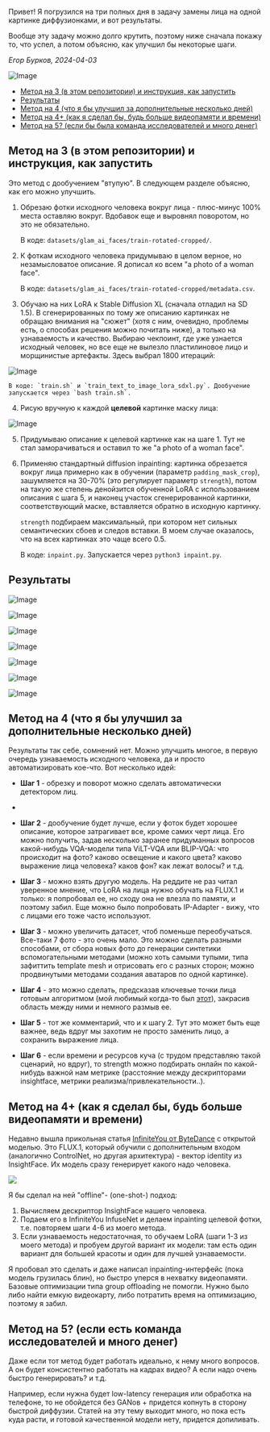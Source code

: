 Привет! Я погрузился на три полных дня в задачу замены лица на одной картинке диффузионками, и вот результаты.

Вообще эту задачу можно долго крутить, поэтому ниже сначала покажу то, что успел, а потом объясню, как улучшил бы некоторые шаги.

*Егор Бурков, 2024-04-03*

![Image](https://github.com/user-attachments/assets/63f2de15-3c92-409a-ad37-c0f594b76579)

* [Метод на 3 (в этом репозитории) и инструкция, как запустить](#метод-на-3-в-этом-репозитории-и-инструкция-как-запустить)
* [Результаты](#результаты)
* [Метод на 4 (что я бы улучшил за дополнительные несколько дней)](#%D0%BC%D0%B5%D1%82%D0%BE%D0%B4-%D0%BD%D0%B0-4-%D1%87%D1%82%D0%BE-%D1%8F-%D0%B1%D1%8B-%D1%83%D0%BB%D1%83%D1%87%D1%88%D0%B8%D0%BB-%D0%B7%D0%B0-%D0%B4%D0%BE%D0%BF%D0%BE%D0%BB%D0%BD%D0%B8%D1%82%D0%B5%D0%BB%D1%8C%D0%BD%D1%8B%D0%B5-%D0%BD%D0%B5%D1%81%D0%BA%D0%BE%D0%BB%D1%8C%D0%BA%D0%BE-%D0%B4%D0%BD%D0%B5%D0%B9)
* [Метод на 4+ (как я сделал бы, будь больше видеопамяти и времени)](#%D0%BC%D0%B5%D1%82%D0%BE%D0%B4-%D0%BD%D0%B0-4-%D0%BA%D0%B0%D0%BA-%D1%8F-%D1%81%D0%B4%D0%B5%D0%BB%D0%B0%D0%BB-%D0%B1%D1%8B-%D0%B1%D1%83%D0%B4%D1%8C-%D0%B1%D0%BE%D0%BB%D1%8C%D1%88%D0%B5-%D0%B2%D0%B8%D0%B4%D0%B5%D0%BE%D0%BF%D0%B0%D0%BC%D1%8F%D1%82%D0%B8-%D0%B8-%D0%B2%D1%80%D0%B5%D0%BC%D0%B5%D0%BD%D0%B8)
* [Метод на 5? (если бы была команда исследователей и много денег)](#%D0%BC%D0%B5%D1%82%D0%BE%D0%B4-%D0%BD%D0%B0-5-%D0%B5%D1%81%D0%BB%D0%B8-%D0%B5%D1%81%D1%82%D1%8C-%D0%BA%D0%BE%D0%BC%D0%B0%D0%BD%D0%B4%D0%B0-%D0%B8%D1%81%D1%81%D0%BB%D0%B5%D0%B4%D0%BE%D0%B2%D0%B0%D1%82%D0%B5%D0%BB%D0%B5%D0%B9-%D0%B8-%D0%BC%D0%BD%D0%BE%D0%B3%D0%BE-%D0%B4%D0%B5%D0%BD%D0%B5%D0%B3)

## Метод на 3 (в этом репозитории) и инструкция, как запустить

Это метод с дообучением "втупую". В следующем разделе объясню, как его можно улучшить.

1. Обрезаю фотки исходного человека вокруг лица - плюс-минус 100% места оставляю вокруг. Вдобавок еще и выровнял поворотом, но это не обязательно.

    В коде: `datasets/glam_ai_faces/train-rotated-cropped/`.
   
2. К фоткам исходного человека придумываю в целом верное, но незамысловатое описание. Я дописал ко всем "a photo of a woman face".

    В коде: `datasets/glam_ai_faces/train-rotated-cropped/metadata.csv`.

3. Обучаю на них LoRA к Stable Diffusion XL (сначала отладил на SD 1.5). В сгенерированных по тому же описанию картинках не обращаю внимания на "сюжет" (хотя с ним, очевидно, проблемы есть, о способах решения можно почитать ниже), а только на узнаваемость и качество. Выбираю чекпоинт, где уже узнается исходный человек, но все еще не вылезло пластилиновое лицо и морщинистые артефакты. Здесь выбрал 1800 итераций:

![Image](https://github.com/user-attachments/assets/6c656173-6863-40d1-9cd2-c7420ef09dc4)

    В коде: `train.sh` и `train_text_to_image_lora_sdxl.py`. Дообучение запускается через `bash train.sh`.

4. Рисую вручную к каждой **целевой** картинке маску лица:

![Image](https://github.com/user-attachments/assets/86677a5f-b9d4-45e5-a05e-d873f37314b2)

5. Придумываю описание к целевой картинке как на шаге 1. Тут не стал заморачиваться и оставил то же "a photo of a woman face".

6. Применяю стандартный diffusion inpainting: картинка обрезается вокруг лица примерно как в обучении (параметр `padding_mask_crop`), зашумляется на 30-70% (это регулирует параметр `strength`), потом на такую же степень денойзится обученной LoRA с использованием описания с шага 5, и наконец участок сгенерированной картинки, соответствующий маске, вставляется обратно в исходную картинку.

    `strength` подбираем максимальный, при котором нет сильных семантических сбоев и следов вставки. В моем случае оказалось, что на всех картинках это чаще всего 0.5.

    В коде: `inpaint.py`. Запускается через `python3 inpaint.py`.

## Результаты

![Image](https://github.com/user-attachments/assets/2ea935ed-232b-45dd-8bd4-c24ada3b31dd)

![Image](https://github.com/user-attachments/assets/cb547e36-7382-46f3-8b2b-fae45636abac)

![Image](https://github.com/user-attachments/assets/6a7b08ab-6d15-49e2-9a02-b35f006e6118)

![Image](https://github.com/user-attachments/assets/4c7e53bc-d8b6-4950-bc5a-8713155e0400)

![Image](https://github.com/user-attachments/assets/a260f2ed-a439-4d5f-94ab-80aceb65df70)

![Image](https://github.com/user-attachments/assets/cdcc1796-6ca8-4de3-8ea1-60f32a7abb7a)

![Image](https://github.com/user-attachments/assets/a57aed0f-8e49-4216-a336-1bdf953bcef2)

## Метод на 4 (что я бы улучшил за дополнительные несколько дней)

Результаты так себе, сомнений нет. Можно улучшить многое, в первую очередь узнаваемость исходного человека, да и просто автоматизировать кое-что. Вот несколько идей:

* **Шаг 1** - обрезку и поворот можно сделать автоматически детектором лиц.
*
* **Шаг 2** - дообучение будет лучше, если у фоток будет хорошее описание, которое затрагивает все, кроме самих черт лица. Его можно получить, задав несколько заранее придуманных вопросов какой-нибудь VQA-модели типа ViLT-VQA или BLIP-VQA: что происходит на фото? каково освещение и какого цвета? каково выражение лица человека? каков фон? как лежат волосы? и т.д.

* **Шаг 3** - можно взять другую модель. На реддите не раз читал уверенное мнение, что LoRA на лица нужно обучать на FLUX.1 и только: я попробовал ее, но сходу она не влезла по памяти, и поэтому забил. Еще можно было попробовать IP-Adapter - вижу, что с лицами его тоже часто используют.

* **Шаг 3** - можно увеличить датасет, чтоб поменьше переобучаться. Все-таки 7 фото - это очень мало. Это можно сделать разными способами, от сбора новых фото до генерации синтетики вспомогательными методами (можно хоть самыми тупыми, типа зафиттить template mesh и отрисовать его с разных сторон; можно продвинутыми методами создания аватаров по одной картинке).

* **Шаг 4** - это можно сделать, предсказав ключевые точки лица готовым алгоритмом (мой любимый когда-то был [этот](https://github.com/1adrianb/face-alignment)), закрасив область между ними и немного размыв ее.

* **Шаг 5** - тот же комментарий, что и к шагу 2. Тут это может быть еще важнее, ведь вдруг мы захотим не просто заменить лицо, а сохранить выражение лица.

* **Шаг 6** - если времени и ресурсов куча (с трудом представляю такой сценарий, но вдруг), то strength можно подбирать онлайн по какой-нибудь важной нам метрике (расстояние между дескрипторами insightface, метрики реализма/привлекательности..).

## Метод на 4+ (как я сделал бы, будь больше видеопамяти и времени)

Недавно вышла прикольная статья [InfiniteYou от ByteDance](https://huggingface.co/ByteDance/InfiniteYou) с открытой моделью. Это FLUX.1, который обучили с дополнительным входом (аналогично ControlNet, но другая архитектура) - вектор identity из InsightFace. Их модель сразу генерирует какого надо человека.

![](https://huggingface.co/ByteDance/InfiniteYou/resolve/main/assets/teaser.jpg)

Я бы сделал на ней "offline"- (one-shot-) подход:

1. Вычисляем дескриптор InsightFace нашего человека.
2. Подаем его в InfiniteYou InfuseNet и делаем inpainting целевой фотки, т.е. повторяем шаги 4-6 из моего метода.
3. Если узнаваемость недостаточная, то обучаем LoRA (шаги 1-3 из моего метода) и пробуем другой вариант их модели: там есть один вариант для большей красоты и один для лучшей узнаваемости.

Я пробовал это сделать и даже написал inpainting-интерфейс (пока модель грузилась блин), но быстро уперся в нехватку видеопамяти. Базовые оптимизации типа group offloading не помогли. Нужно было либо найти емкую видеокарту, либо потратить время на оптимизацию, поэтому я забил.

## Метод на 5? (если есть команда исследователей и много денег)

Даже если тот метод будет работать идеально, к нему много вопросов. А он будет консистентно работать на кадрах видео? А если надо очень быстро генерировать? и т.д.

Например, если нужна будет low-latency генерация или обработка на телефоне, то не обойдется без GANов + придется копнуть в сторону быстрой диффузии. Статей на эту тему выходит много, но пока есть куда расти, и готовой качественной модели нету, придется допиливать.
